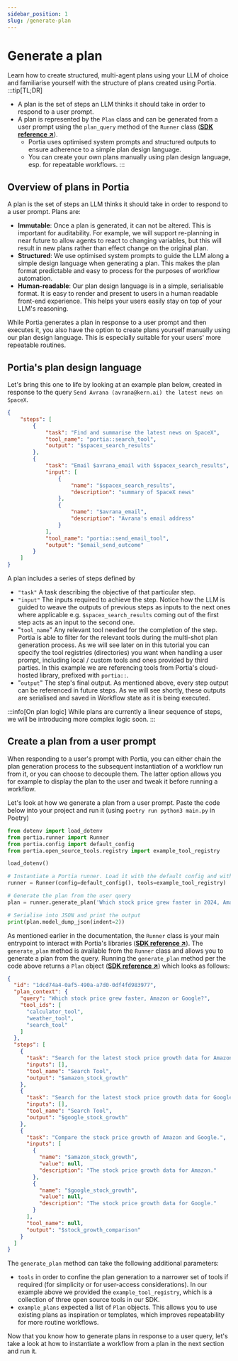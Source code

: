 ```yaml
---
sidebar_position: 1
slug: /generate-plan
---
```


# Generate a plan
Learn how to create structured, multi-agent plans using your LLM of choice and familiarise yourself with the structure of plans created using Portia.
:::tip[TL;DR]
- A plan is the set of steps an LLM thinks it should take in order to respond to a user prompt.
- A plan is represented by the `Plan` class and can be generated from a user prompt using the `plan_query` method of the `Runner` class (<a href="/SDK/portia/runner" target="_blank">**SDK reference ↗**</a>).
    - Portia uses optimised system prompts and structured outputs to ensure adherence to a simple plan design language.
    - You can create your own plans manually using plan design language, esp. for repeatable workflows.
:::

## Overview of plans in Portia
A plan is the set of steps an LLM thinks it should take in order to respond to a user prompt. Plans are:
- **Immutable**: Once a plan is generated, it can not be altered. This is important for auditability. For example, we will support re-planning in near future to allow agents to react to changing variables, but this will result in new plans rather than effect change on the original plan.
- **Structured**: We use optimised system prompts to guide the LLM along a simple design language when generating a plan. This makes the plan format predictable and easy to process for the purposes of workflow automation.
- **Human-readable**: Our plan design language is in a simple, serialisable format. It is easy to render and present to users in a human readable front-end experience. This helps your users easily stay on top of your LLM's reasoning.

While Portia generates a plan in response to a user prompt and then executes it, you also have the option to create plans yourself manually using our plan design language. This is especially suitable for your users' more repeatable routines.

## Portia's plan design language
Let's bring this one to life by looking at an example plan below, created in response to the query `Send Avrana (avrana@kern.ai) the latest news on SpaceX`.
```json title="plan.json"
{
    "steps": [
        {
            "task": "Find and summarise the latest news on SpaceX",
            "tool_name": "portia::search_tool",
            "output": "$spacex_search_results"
        },
        {
            "task": "Email $avrana_email with $spacex_search_results",
            "input": [
                {
                    "name": "$spacex_search_results",
                    "description": "summary of SpaceX news"
                },
                {
                    "name": "$avrana_email",
                    "description": "Avrana's email address"                    
                }
            ],
            "tool_name": "portia::send_email_tool",
            "output": "$email_send_outcome"
        }
    ]
}
```

A plan includes a series of steps defined by 
- `"task"` A task describing the objective of that particular step.
- `"input"` The inputs required to achieve the step. Notice how the LLM is guided to weave the outputs of previous steps as inputs to the next ones where applicable e.g. `$spacex_search_results` coming out of the first step acts as an input to the second one.
- "`tool_name`" Any relevant tool needed for the completion of the step. Portia is able to filter for the relevant tools during the multi-shot plan generation process. As we will see later on in this tutorial you can specify the tool registries (directories) you want when handling a user prompt, including local / custom tools and ones provided by third parties. In this example we are referencing tools from Portia's cloud-hosted library, prefixed with `portia::`. 
- "`output`" The step's final output. As mentioned above, every step output can be referenced in future steps. As we will see shortly, these outputs are serialised and saved in Workflow state as it is being executed.

:::info[On plan logic]
While plans are currently a linear sequence of steps, we will be introducing more complex logic soon.
:::

## Create a plan from a user prompt
When responding to a user's prompt with Portia, you can either chain the plan generation process to the subsequent instantiation of a workflow run from it, or you can choose to decouple them. The latter option allows you for example to display the plan to the user and tweak it before running a workflow.

Let's look at how we generate a plan from a user prompt. Paste the code below into your project and run it (using `poetry run python3 main.py` in Poetry)
```python title="main.py"
from dotenv import load_dotenv
from portia.runner import Runner
from portia.config import default_config
from portia.open_source_tools.registry import example_tool_registry

load_dotenv()

# Instantiate a Portia runner. Load it with the default config and with the example tools.
runner = Runner(config=default_config(), tools=example_tool_registry)

# Generate the plan from the user query
plan = runner.generate_plan('Which stock price grew faster in 2024, Amazon or Google?')

# Serialise into JSON and print the output
print(plan.model_dump_json(indent=2))
```

As mentioned earlier in the documentation, the `Runner` class is your main entrypoint to interact with Portia's libraries (<a href="/SDK/portia/runner" target="_blank">**SDK reference ↗**</a>). The `generate_plan` method is available from the `Runner` class and allows you to generate a plan from the query. Running the `generate_plan` method per the code above returns a `Plan` object (<a href="/SDK/portia/plan" target="_blank">**SDK reference ↗**</a>) which looks as follows:
```json title="plan.json"
{
  "id": "1dcd74a4-0af5-490a-a7d0-0df4fd983977",
  "plan_context": {
    "query": "Which stock price grew faster, Amazon or Google?",
    "tool_ids": [
      "calculator_tool",
      "weather_tool",
      "search_tool"
    ]
  },
  "steps": [
    {
      "task": "Search for the latest stock price growth data for Amazon.",
      "inputs": [],
      "tool_name": "Search Tool",
      "output": "$amazon_stock_growth"
    },
    {
      "task": "Search for the latest stock price growth data for Google.",
      "inputs": [],
      "tool_name": "Search Tool",
      "output": "$google_stock_growth"
    },
    {
      "task": "Compare the stock price growth of Amazon and Google.",
      "inputs": [
        {
          "name": "$amazon_stock_growth",
          "value": null,
          "description": "The stock price growth data for Amazon."
        },
        {
          "name": "$google_stock_growth",
          "value": null,
          "description": "The stock price growth data for Google."
        }
      ],
      "tool_name": null,
      "output": "$stock_growth_comparison"
    }
  ]
}
```

The `generate_plan` method can take the following additional parameters:
- `tools` in order to confine the plan generation to a narrower set of tools if required (for simplicity or for user-access considerations). In our example above we provided the `example_tool_registry`, which is a collection of three open source tools in our SDK.
- `example_plans` expected a list of `Plan` objects. This allows you to use existing plans as inspiration or templates, which improves repeatability for more routine workflows.

Now that you know how to generate plans in response to a user query, let's take a look at how to instantiate a workflow from a plan in the next section and run it.
